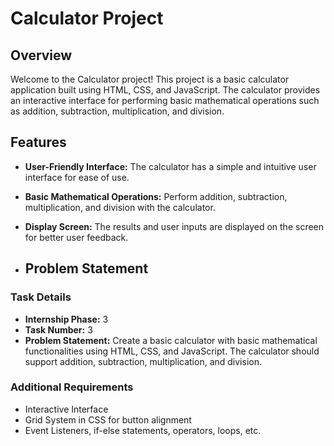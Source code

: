 # Calculator Project

## Overview

Welcome to the Calculator project! This project is a basic calculator application built using HTML, CSS, and JavaScript. The calculator provides an interactive interface for performing basic mathematical operations such as addition, subtraction, multiplication, and division.


## Features

- **User-Friendly Interface:** The calculator has a simple and intuitive user interface for ease of use.
- **Basic Mathematical Operations:** Perform addition, subtraction, multiplication, and division with the calculator.
- **Display Screen:** The results and user inputs are displayed on the screen for better user feedback.

- ## Problem Statement

### Task Details

- **Internship Phase:** 3
- **Task Number:** 3
- **Problem Statement:** Create a basic calculator with basic mathematical functionalities using HTML, CSS, and JavaScript. The calculator should support addition, subtraction, multiplication, and division.

### Additional Requirements

- Interactive Interface
- Grid System in CSS for button alignment
- Event Listeners, if-else statements, operators, loops, etc.
